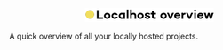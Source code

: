 <p align="center">
  <img src="https://raw.githubusercontent.com/NielsPrins/localhost-overview/master/assets/logo.png" alt="Localhost overview" width="232" height="26">

  A quick overview of all your locally hosted projects.
</p>